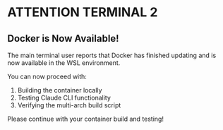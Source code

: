 # ATTENTION TERMINAL 2

## Docker is Now Available!

The main terminal user reports that Docker has finished updating and is now available in the WSL environment.

You can now proceed with:
1. Building the container locally
2. Testing Claude CLI functionality
3. Verifying the multi-arch build script

Please continue with your container build and testing!